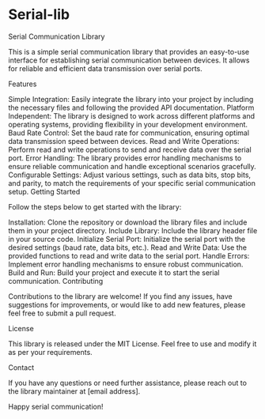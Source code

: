 # Serial-lib
Serial Communication Library

This is a simple serial communication library that provides an easy-to-use interface for establishing serial communication between devices. It allows for reliable and efficient data transmission over serial ports.

Features

Simple Integration: Easily integrate the library into your project by including the necessary files and following the provided API documentation.
Platform Independent: The library is designed to work across different platforms and operating systems, providing flexibility in your development environment.
Baud Rate Control: Set the baud rate for communication, ensuring optimal data transmission speed between devices.
Read and Write Operations: Perform read and write operations to send and receive data over the serial port.
Error Handling: The library provides error handling mechanisms to ensure reliable communication and handle exceptional scenarios gracefully.
Configurable Settings: Adjust various settings, such as data bits, stop bits, and parity, to match the requirements of your specific serial communication setup.
Getting Started

Follow the steps below to get started with the library:

Installation: Clone the repository or download the library files and include them in your project directory.
Include Library: Include the library header file in your source code.
Initialize Serial Port: Initialize the serial port with the desired settings (baud rate, data bits, etc.).
Read and Write Data: Use the provided functions to read and write data to the serial port.
Handle Errors: Implement error handling mechanisms to ensure robust communication.
Build and Run: Build your project and execute it to start the serial communication.
Contributing

Contributions to the library are welcome! If you find any issues, have suggestions for improvements, or would like to add new features, please feel free to submit a pull request.

License

This library is released under the MIT License. Feel free to use and modify it as per your requirements.

Contact

If you have any questions or need further assistance, please reach out to the library maintainer at [email address].

Happy serial communication!
